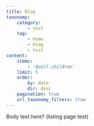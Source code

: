 ```yaml
---
title: Blog
taxonomy:
    category:
        - test
    tag:
        - home
        - blog
        - test
content:
    items:
        - '@self.children'
    limit: 5
    order:
        by: date
        dir: desc
    pagination: true
    url_taxonomy_filters: true
---
```


Body text here? (listing page test)